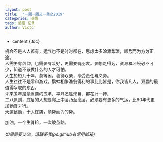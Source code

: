 ```yaml
---
layout: post
title:  "一圈一圈又一圈之2019"
categories: 感悟
tags: 感悟 记录
author: Victor
---
```


* content
{:toc}

机会不是人人都有，运气也不是时时都在，思虑太多涂添繁琐，顺势而为方为正途。  
人需要有信仰，也需要有爱好，更需要有朋友。要想走得远，资源和环境必不可少，知道不该做什么的人才可怕。  
人生短短几十年，莫等闲，善待双亲，享受责任与义务。  
人生往往不是零和游戏，鹬蚌相争渔翁得利的事比比皆是，你我皆凡人，双赢的最值得争取的东西。  
未来五年是最重要的五年，平凡还是炫目，都在此一搏。  
二八原则，底层的人想要爬上中层乃至高层，必须要有更多的气运，比90年代更加勤奋才行。  
天道酬勤，于人在势，顺势而为的势。  

加油，一个生肖轮，一次破茧路。  

###### 如果需要交流，请联系我(ps:github有常用邮箱)
